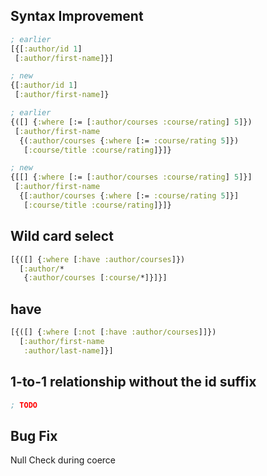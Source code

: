 ## Syntax Improvement

```clojure
; earlier
[{[:author/id 1] 
 [:author/first-name]}]

; new
{[:author/id 1] 
 [:author/first-name]}
```

```clojure
; earlier
{([] {:where [:= [:author/courses :course/rating] 5]})
 [:author/first-name
  {(:author/courses {:where [:= :course/rating 5]})
   [:course/title :course/rating]}]}

; new
{[[] {:where [:= [:author/courses :course/rating] 5]}]
 [:author/first-name
  {[:author/courses {:where [:= :course/rating 5]}]
   [:course/title :course/rating]}]}
```

## Wild card select 

```clojure
[{([] {:where [:have :author/courses]}) 
  [:author/* 
   {:author/courses [:course/*]}]}]
```

## have

```clojure
[{([] {:where [:not [:have :author/courses]]}) 
  [:author/first-name
   :author/last-name]}]
```


## 1-to-1 relationship without the id suffix

```clojure
; TODO
```

## Bug Fix

Null Check during coerce

```clojure

```